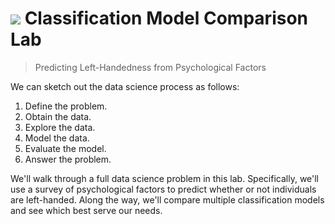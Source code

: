 # ![](https://ga-dash.s3.amazonaws.com/production/assets/logo-9f88ae6c9c3871690e33280fcf557f33.png) Classification Model Comparison Lab

> Predicting Left-Handedness from Psychological Factors

We can sketch out the data science process as follows:
1. Define the problem.
2. Obtain the data.
3. Explore the data.
4. Model the data.
5. Evaluate the model.
6. Answer the problem.

We'll walk through a full data science problem in this lab. Specifically, we'll use a survey of psychological factors to predict whether or not individuals are left-handed. Along the way, we'll compare multiple classification models and see which best serve our needs.

